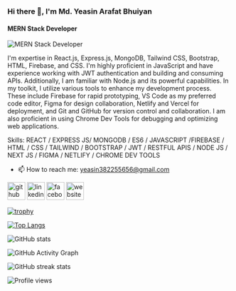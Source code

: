 ### Hi there 👋, I'm Md. Yeasin Arafat Bhuiyan
#### MERN Stack Developer
![MERN Stack Developer](https://media.licdn.com/dms/image/D5616AQH4n88sWWEFuQ/profile-displaybackgroundimage-shrink_350_1400/0/1689104519644?e=1694649600&v=beta&t=B74s3rrM6j2VKpJlhGMOStNJ3_GoXVkR-Fr3FKAaAJM)

I'm expertise in React.js, Express.js, MongoDB, Tailwind CSS, Bootstrap, HTML, Firebase, and CSS. I'm highly proficient in JavaScript and have experience working with JWT authentication and building and consuming APIs. Additionally, I am familiar with Node.js and its powerful capabilities. In my toolkit, I utilize various tools to enhance my development process. These include Firebase for rapid prototyping, VS Code as my preferred code editor, Figma for design collaboration, Netlify and Vercel for deployment, and Git and GitHub for version control and collaboration. I am also proficient in using Chrome Dev Tools for debugging and optimizing web applications.


Skills:  REACT / EXPRESS JS/ MONGODB / ES6 / JAVASCRIPT /FIREBASE / HTML / CSS / TAILWIND / BOOTSTRAP / JWT / RESTFUL APIS / NODE JS / NEXT JS / FIGMA / NETLIFY / CHROME DEV TOOLS 

- 📫 How to reach me: yeasin382255656@gmail.com 


[<img src='https://cdn.jsdelivr.net/npm/simple-icons@3.0.1/icons/github.svg' alt='github' height='40'>](https://github.com/https://github.com/yeasinbhuiyan)  [<img src='https://cdn.jsdelivr.net/npm/simple-icons@3.0.1/icons/linkedin.svg' alt='linkedin' height='40'>](https://www.linkedin.com/in/https://www.linkedin.com/in/md-yeasin-arafat-bhuiyan-52ab4727a//)  [<img src='https://cdn.jsdelivr.net/npm/simple-icons@3.0.1/icons/facebook.svg' alt='facebook' height='40'>](https://www.facebook.com/https://www.facebook.com/Y.arafat.bhuiyan/)  [<img src='https://cdn.jsdelivr.net/npm/simple-icons@3.0.1/icons/icloud.svg' alt='website' height='40'>](https://yeasin-bhuiyan.netlify.app/)  

[![trophy](https://github-profile-trophy.vercel.app/?username=https://github.com/yeasinbhuiyan)](https://github.com/ryo-ma/github-profile-trophy)

[![Top Langs](https://github-readme-stats.vercel.app/api/top-langs/?username=https://github.com/yeasinbhuiyan)](https://github.com/anuraghazra/github-readme-stats)

![GitHub stats](https://github-readme-stats.vercel.app/api?username=https://github.com/yeasinbhuiyan&show_icons=true&count_private=true)  

![GitHub Activity Graph](https://activity-graph.herokuapp.com/graph?username=https://github.com/yeasinbhuiyan)  

![GitHub streak stats](https://streak-stats.demolab.com/?user=https://github.com/yeasinbhuiyan)  

![Profile views](https://gpvc.arturio.dev/https://github.com/yeasinbhuiyan)  
